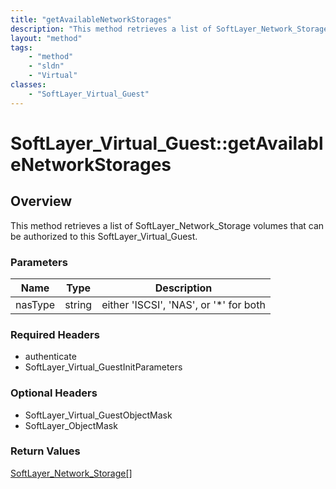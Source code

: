 ```yaml
---
title: "getAvailableNetworkStorages"
description: "This method retrieves a list of SoftLayer_Network_Storage volumes that can be authorized to this SoftLayer_Virtual_Guest... "
layout: "method"
tags:
    - "method"
    - "sldn"
    - "Virtual"
classes:
    - "SoftLayer_Virtual_Guest"
---
```

# SoftLayer_Virtual_Guest::getAvailableNetworkStorages
## Overview 
This method retrieves a list of SoftLayer_Network_Storage volumes that can be authorized to this SoftLayer_Virtual_Guest. 

### Parameters 
|Name | Type | Description |
| --- | --- | --- |
|nasType| string| either 'ISCSI', 'NAS', or '*' for both|


### Required Headers
* authenticate
* SoftLayer_Virtual_GuestInitParameters

### Optional Headers
* SoftLayer_Virtual_GuestObjectMask
* SoftLayer_ObjectMask

### Return Values
<a href='/reference/datatypes/SoftLayer_Network_Storage'>SoftLayer_Network_Storage[] </a>

